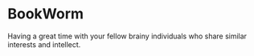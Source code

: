 # BookWorm
Having a great time with your fellow brainy individuals who share similar interests and intellect.
